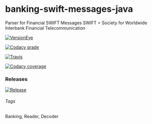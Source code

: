 # banking-swift-messages-java
Parser for Financial SWIFT Messages
SWIFT = Society for Worldwide Interbank Financial Telecommunication

[![VersionEye](https://img.shields.io/versioneye/d/user/projects/57755ec268ee070047f06511.svg?maxAge=2592000)](https://www.versioneye.com/user/projects/57755ec268ee070047f06511)

[![Codacy grade](https://img.shields.io/codacy/grade/d4e120eafc4341aabe1a474aa17008b6.svg?maxAge=2592000)](https://www.codacy.com/app/bengt-brodersen/banking-swift-messages-java)

[![Travis](https://img.shields.io/travis/qoomon/banking-swift-messages-java.svg?maxAge=2592000)](https://travis-ci.org/qoomon/banking-swift-messages-java)

[![Codacy coverage](https://img.shields.io/codacy/coverage/d4e120eafc4341aabe1a474aa17008b6.svg?maxAge=2592000)](https://www.codacy.com/app/bengt-brodersen/banking-swift-messages-java)

### Releases

[![Release](https://jitpack.io/v/qoomon/banking-swift-messages-java.svg)](https://jitpack.io/#qoomon/banking-swift-messages-java)



###### Tags
Banking, Reader, Decoder
